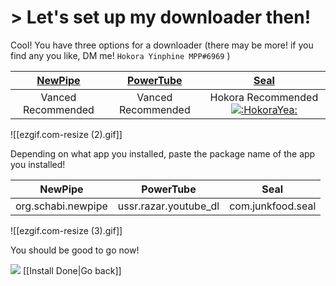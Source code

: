 # > Let's set up my downloader then!
Cool!
You have three options for a downloader
(there may be more! if you find any you like, DM me! `Hokora Yinphine MPP#6969` )

|[NewPipe](https://github.com/TeamNewPipe/NewPipe/releases/latest)|[PowerTube](https://github.com/razar-dev/PowerTube/releases/latest)|[Seal](https://github.com/JunkFood02/Seal/releases/latest)|
|:-:|:-:|:-:|
|Vanced Recommended|Vanced Recommended|Hokora Recommended [![](https://cdn.discordapp.com/emojis/1072706617616891904.webp?size=16&quality=lossless ":HokoraYea:")](https://cdn.discordapp.com/emojis/1072706617616891904.webp?quality=lossless ":HokoraYea:") |

![[ezgif.com-resize (2).gif]]


Depending on what app you installed, paste the package name of the app you installed!

|NewPipe|PowerTube|Seal|
|:-:|:-:|:-:|
|org.schabi.newpipe|ussr.razar.youtube_dl|com.junkfood.seal|

![[ezgif.com-resize (3).gif]]


You should be good to go now!


![](https://cdn.discordapp.com/attachments/803186540359450664/1100707666361323520/ezgif.com-resize_1.gif) [[Install Done|Go back]]